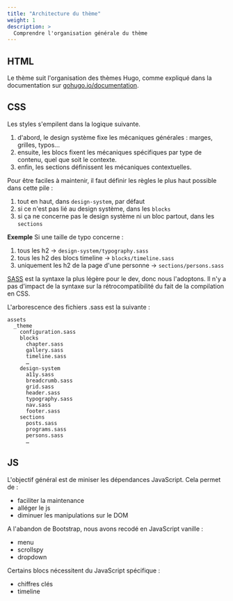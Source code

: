 ```yaml
---
title: "Architecture du thème"
weight: 1
description: >
  Comprendre l'organisation générale du thème
---
```


## HTML

Le thème suit l'organisation des thèmes Hugo, comme expliqué dans la documentation sur  [gohugo.io/documentation](https://gohugo.io/documentation/).

## CSS

Les styles s'empilent dans la logique suivante.
1. d'abord, le design système fixe les mécaniques générales : marges, grilles, typos...
2. ensuite, les blocs fixent les mécaniques spécifiques par type de contenu, quel que soit le contexte.
3. enfin, les sections définissent les mécaniques contextuelles.

Pour être faciles à maintenir, il faut définir les règles le plus haut possible dans cette pile : 
1. tout en haut, dans `design-system`, par défaut
2. si ce n'est pas lié au design système, dans les `blocks`
3. si ça ne concerne pas le design système ni un bloc partout, dans les `sections`

**Exemple** Si une taille de typo concerne :
1. tous les h2 -> `design-system/typography.sass`
2. tous les h2 des blocs timeline -> `blocks/timeline.sass`
3. uniquement les h2 de la page d'une personne -> `sections/persons.sass`

[SASS](https://sass-lang.com) est la syntaxe la plus légère pour le dev, donc nous l'adoptons.
Il n'y a pas d'impact de la syntaxe sur la rétrocompatibilité du fait de la compilation en CSS.

L'arborescence des fichiers .sass est la suivante :

```
assets
  _theme
    configuration.sass
    blocks
      chapter.sass
      gallery.sass
      timeline.sass
      …
    design-system
      a11y.sass
      breadcrumb.sass
      grid.sass
      header.sass
      typography.sass
      nav.sass
      footer.sass
    sections
      posts.sass
      programs.sass
      persons.sass
      …
```

## JS

L'objectif général est de miniser les dépendances JavaScript.
Cela permet de :
- faciliter la maintenance
- alléger le js
- diminuer les manipulations sur le DOM

A l'abandon de Bootstrap, nous avons recodé en JavaScript vanille :
- menu
- scrollspy 
- dropdown

Certains blocs nécessitent du JavaScript spécifique :
- chiffres clés
- timeline
